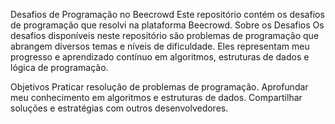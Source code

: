 Desafios de Programação no Beecrowd
Este repositório contém os desafios de programação que resolvi na plataforma Beecrowd. 
Sobre os Desafios
Os desafios disponíveis neste repositório são problemas de programação que abrangem diversos temas e níveis de dificuldade. Eles representam meu progresso e aprendizado contínuo em algoritmos, estruturas de dados e lógica de programação.

Objetivos
Praticar resolução de problemas de programação.
Aprofundar meu conhecimento em algoritmos e estruturas de dados.
Compartilhar soluções e estratégias com outros desenvolvedores.
